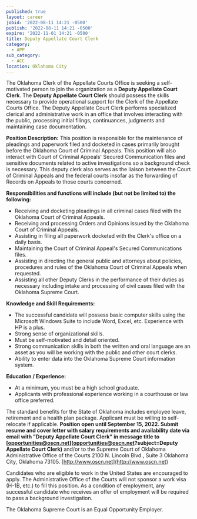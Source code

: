 ```yaml
---
published: true
layout: career
jobid: '2022-08-11 14:21 -0500'
publish: '2022-08-11 14:21 -0500'
expire: '2022-11-01 14:21 -0500'
title: Deputy Appellate Court Clerk
category:
  - APP
sub_category:
  - ACC
location: Oklahoma City
---
```

The Oklahoma Clerk of the Appellate Courts Office is seeking a self-motivated person to join the organization as a **Deputy Appellate Court Clerk**. The **Deputy Appellate Court Clerk** should possess the skills necessary to provide operational support for the Clerk of the Appellate Courts Office. The Deputy Appellate Court Clerk performs specialized clerical and administrative work in an office that involves interacting with the public, processing initial filings, continuances, judgments and maintaining case documentation.

**Position Description:** This position is responsible for the maintenance of pleadings and paperwork filed and docketed in cases primarily brought before the Oklahoma Court of Criminal Appeals. This position will also interact with Court of Criminal Appeals' Secured Communication files and sensitive documents related to active investigations so a background check is necessary. This deputy clerk also serves as the liaison between the Court of Criminal Appeals and the federal courts insofar as the forwarding of Records on Appeals to those courts concerned.

**Responsibilities and functions will include (but not be limited to) the following:**
- Receiving and docketing pleadings in all criminal cases filed with the Oklahoma Court of Criminal Appeals.
- Receiving and processing Orders and Opinions issued by the Oklahoma Court of Criminal Appeals.
- Assisting in filing all paperwork docketed with the Clerk's office on a daily basis.
- Maintaining the Court of Criminal Appeal's Secured Communications files.
- Assisting in directing the general public and attorneys about policies, procedures and rules of the Oklahoma Court of Criminal Appeals when requested.
- Assisting all other Deputy Clerks in the performance of their duties as necessary including intake and processing of civil cases filed with the Oklahoma Supreme Court.

**Knowledge and Skill Requirements:**
- The successful candidate will possess basic computer skills using the Microsoft Windows Suite to include Word, Excel, etc. Experience with HP is a plus.
- Strong sense of organizational skills.
- Must be self-motivated and detail oriented.
- Strong communication skills in both the written and oral language are an asset as you will be working with the public and other court clerks.
- Ability to enter data into the Oklahoma Supreme Court information system.

**Education / Experience:**
- At a minimum, you must be a high school graduate.
- Applicants with professional experience working in a courthouse or law office preferred.

The standard benefits for the State of Oklahoma includes employee leave, retirement and a health plan package. Applicant must be willing to self-relocate if applicable. **Position open until September 15, 2022. Submit resume and cover letter with salary requirements and availability date via email with "Deputy Appellate Court Clerk" in message title to [opportunities@oscn.net](opportunities@oscn.net?subject=Deputy Appellate Court Clerk)** and/or to the Supreme Court of Oklahoma Administrative Office of the Courts 2100 N. Lincoln Blvd., Suite 3 Oklahoma City, Oklahoma 73105. [http://www.oscn.net](http://www.oscn.net)

Candidates who are eligible to work in the United States are encouraged to apply. The Administrative Office of the Courts will not sponsor a work visa (H-1B, etc.) to fill this position.
As a condition of employment, any successful candidate who receives an offer of employment will be required to pass a background investigation.

The Oklahoma Supreme Court is an Equal Opportunity Employer.
